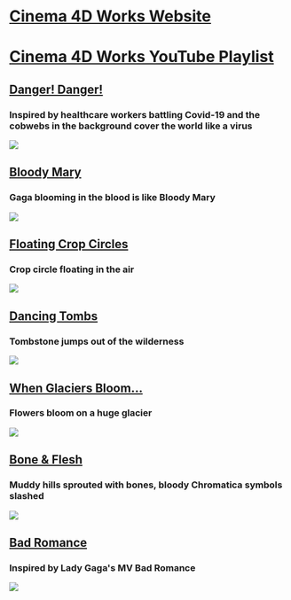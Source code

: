 # [Cinema 4D Works Website](https://chengbo-xing.webflow.io/)
# [Cinema 4D Works YouTube Playlist](https://youtube.com/playlist?list=PLqMMhriyYMRujak8lRcK3GNDh3nCfyOg7)

## [Danger! Danger!](https://youtu.be/Abdf4pdOv1o)
### Inspired by healthcare workers battling Covid-19 and the cobwebs in the background cover the world like a virus

<a href="https://youtu.be/Abdf4pdOv1o"><img src="https://github.com/CHENGBO97/Creative-Portfolio/blob/main/Cinema%204D/images/Danger!%20Danger!.GIF"></a>

## [Bloody Mary](https://youtu.be/Xr55VnOMWyE)
### Gaga blooming in the blood is like Bloody Mary

<a href="https://youtu.be/Xr55VnOMWyE"><img src="https://github.com/CHENGBO97/Creative-Portfolio/blob/main/Cinema%204D/images/Bloody%20Mary.GIF"></a>

## [Floating Crop Circles](https://youtu.be/C98s0S-u9NM)
### Crop circle floating in the air

<a href="https://youtu.be/C98s0S-u9NM"><img src="https://github.com/CHENGBO97/Creative-Portfolio/blob/main/Cinema%204D/images/Floating%20Crop%20Circles.GIF"></a>

## [Dancing Tombs](https://youtu.be/VPhcmfo7V3I)
### Tombstone jumps out of the wilderness

<a href="https://youtu.be/VPhcmfo7V3I"><img src="https://github.com/CHENGBO97/Creative-Portfolio/blob/main/Cinema%204D/images/Dancing%20Tombs.GIF"></a>

## [When Glaciers Bloom…](https://youtu.be/Vr9DjboBFVw)
### Flowers bloom on a huge glacier

<a href="https://youtu.be/Vr9DjboBFVw"><img src="https://github.com/CHENGBO97/Creative-Portfolio/blob/main/Cinema%204D/images/When%20Glaciers%20Bloom%E2%80%A6.GIF"></a>

## [Bone & Flesh](https://youtu.be/JP3pULQpYs4)
### Muddy hills sprouted with bones, bloody Chromatica symbols slashed

<a href="https://youtu.be/JP3pULQpYs4"><img src="https://github.com/CHENGBO97/Creative-Portfolio/blob/main/Cinema%204D/images/Bone%20%26%20Flesh.GIF"></a>

## [Bad Romance](https://youtu.be/-uIMx5TMsUw)
### Inspired by Lady Gaga's MV Bad Romance

<a href="https://youtu.be/-uIMx5TMsUw"><img src="https://github.com/CHENGBO97/Creative-Portfolio/blob/main/Cinema%204D/images/Bad%20Romance.GIF"></a>
